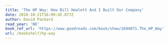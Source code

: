 ```yaml
---
title: 'The HP Way: How Bill Hewlett And I Built Our Company'
date: 2018-10-21T16:09:45.877Z
author: David Packard
read_year: 'NO'
book_ref_url: 'https://www.goodreads.com/book/show/1694071.The_HP_Way'
url: /bookshelf/hp-way
---
```


